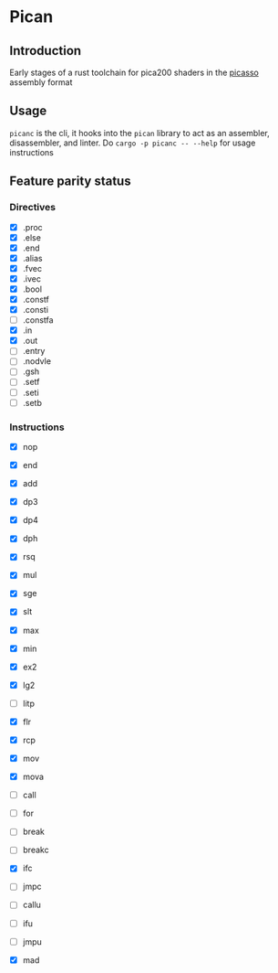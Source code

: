 # Pican

## Introduction

Early stages of a rust toolchain for pica200 shaders in the [picasso] assembly format


## Usage

`picanc` is the cli, it hooks into the `pican` library to act as an assembler, disassembler, and linter. Do `cargo -p picanc -- --help` for usage instructions


## Feature parity status

### Directives

- [X] .proc
- [X] .else
- [X] .end
- [X] .alias
- [X] .fvec
- [X] .ivec
- [X] .bool
- [X] .constf
- [X] .consti
- [ ] .constfa
- [X] .in
- [X] .out
- [ ] .entry
- [ ] .nodvle
- [ ] .gsh
- [ ] .setf
- [ ] .seti
- [ ] .setb

### Instructions

- [X] nop
- [X] end
- [X] add
- [X] dp3
- [X] dp4
- [X] dph
- [X] rsq
- [X] mul
- [X] sge
- [X] slt
- [X] max
- [X] min
- [X] ex2
- [X] lg2
- [ ] litp
- [X] flr
- [X] rcp
- [X] mov
- [X] mova
- [ ] call
- [ ] for
- [ ] break
- [ ] breakc
- [X] ifc
- [ ] jmpc
- [ ] callu
- [ ] ifu
- [ ] jmpu
- [X] mad



[picasso]: https://github.com/devkitPro/picasso